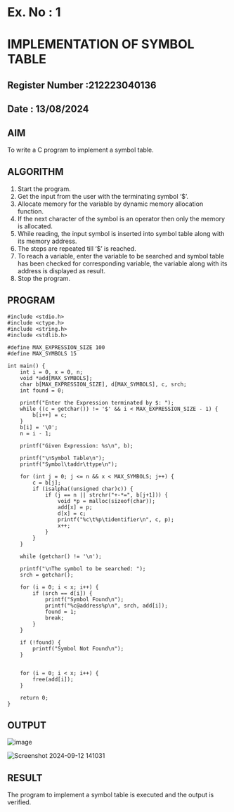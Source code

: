 # Ex. No : 1	
# IMPLEMENTATION OF SYMBOL TABLE 
## Register Number :212223040136
## Date : 13/08/2024

## AIM   
To write a C program to implement a symbol table.

## ALGORITHM
1.	Start the program.
2.	Get the input from the user with the terminating symbol ‘$’.
3.	Allocate memory for the variable by dynamic memory allocation function.
4.	If the next character of the symbol is an operator then only the memory is allocated.
5.	While reading, the input symbol is inserted into symbol table along with its memory address.
6.	The steps are repeated till ‘$’ is reached.
7.	To reach a variable, enter the variable to be searched and symbol table has been checked for corresponding variable, the variable along with its address is displayed as result.
8.	Stop the program. 

## PROGRAM
```
#include <stdio.h>
#include <ctype.h>
#include <string.h>
#include <stdlib.h>

#define MAX_EXPRESSION_SIZE 100
#define MAX_SYMBOLS 15

int main() {
    int i = 0, x = 0, n;
    void *add[MAX_SYMBOLS];
    char b[MAX_EXPRESSION_SIZE], d[MAX_SYMBOLS], c, srch;
    int found = 0;

    printf("Enter the Expression terminated by $: ");
    while ((c = getchar()) != '$' && i < MAX_EXPRESSION_SIZE - 1) {
        b[i++] = c;
    }
    b[i] = '\0';
    n = i - 1;

    printf("Given Expression: %s\n", b);

    printf("\nSymbol Table\n");
    printf("Symbol\taddr\ttype\n");

    for (int j = 0; j <= n && x < MAX_SYMBOLS; j++) {
        c = b[j];
        if (isalpha((unsigned char)c)) {
            if (j == n || strchr("+-*=", b[j+1])) {
                void *p = malloc(sizeof(char));
                add[x] = p;
                d[x] = c;
                printf("%c\t%p\tidentifier\n", c, p);
                x++;
            }
        }
    }

    while (getchar() != '\n'); 

    printf("\nThe symbol to be searched: ");
    srch = getchar();

    for (i = 0; i < x; i++) {
        if (srch == d[i]) {
            printf("Symbol Found\n");
            printf("%c@address%p\n", srch, add[i]);
            found = 1;
            break;
        }
    }

    if (!found) {
        printf("Symbol Not Found\n");
    }

   
    for (i = 0; i < x; i++) {
        free(add[i]);
    }

    return 0;
}
```
## OUTPUT 
![image](https://github.com/user-attachments/assets/5e54456d-bbba-40cf-a44d-f770e5c8ab4a)



![Screenshot 2024-09-12 141031](https://github.com/user-attachments/assets/0e638768-f229-4177-ba44-4f3fafb8c7b8)

## RESULT
The program to implement a symbol table is executed and the output is verified.
